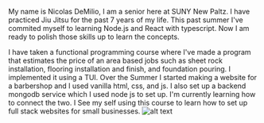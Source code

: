 My name is Nicolas DeMilio, I am a senior here at SUNY New Paltz. I have practiced Jiu Jitsu for the past 7 years of my life. This past summer I've commited myself to learning Node.js and React with typescript. Now I am ready to polish those skills up to learn the concepts. 

I have taken a functional programming course where I've made a program that estimates the price of an area based jobs such as sheet rock installation, flooring installation and finish, and foundation pouring. I implemented it using a TUI. 
Over the Summer I started making a website for a barbershop and I used vanilla html, css, and js. I also set up a backend mongodb service which I used node js to set up. I'm currently learning how to connect the two.
I See my self using this course to learn how to set up full stack websites for small businesses.
![alt text](./SELFIMAGE.jpg)
